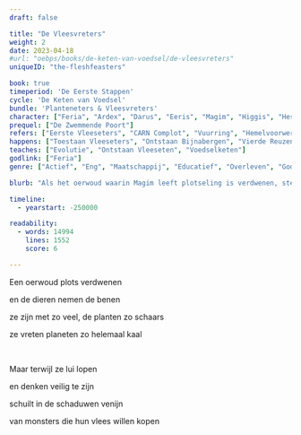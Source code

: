 ```yaml
---
draft: false

title: "De Vleesvreters"
weight: 2
date: 2023-04-18
#url: "oebps/books/de-keten-van-voedsel/de-vleesvreters"
uniqueID: "the-fleshfeasters"

book: true
timeperiod: 'De Eerste Stappen'
cycle: 'De Keten van Voedsel'
bundle: 'Planteneters & Vleesvreters'
character: ["Feria", "Ardex", "Darus", "Eeris", "Magim", "Higgis", "Hespryhond"]
prequel: ["De Zwemmende Poort"]
refers: ["Eerste Vleeseters", "CARN Complot", "Vuurring", "Hemelvoorwerpen", "Zielscheurder", "Eeuwig Leven", "Nachtrivier", "Aparantrivier", "Onmogelijke Muur van Darus", "Somsgevuld", "Saurzee", "Mond van Din", "Origina"]
happens: ["Toestaan Vleeseters", "Ontstaan Bijnabergen", "Vierde Reuzenuitsterving", "Losbreken Volarde"]
teaches: ["Evolutie", "Ontstaan Vleeseten", "Voedselketen"]
godlink: ["Feria"]
genre: ["Actief", "Eng", "Maatschappij", "Educatief", "Overleven", "Goden", "Reizen", "Biologie"]

blurb: "Als het oerwoud waarin Magim leeft plotseling is verdwenen, steekt hij de Nachtrivier over om een nieuw thuis te vinden. Precies de plek waarover geruchten bestaan dat er vreselijke monsters zouden leven."

timeline:
  - yearstart: -250000

readability:
  - words: 14994
    lines: 1552
    score: 6

---
```


Een oerwoud plots verdwenen

en de dieren nemen de benen

ze zijn met zo veel, de planten zo schaars

ze vreten planeten zo helemaal kaal

&nbsp;

Maar terwijl ze lui lopen

en denken veilig te zijn

schuilt in de schaduwen venijn

van monsters die hun vlees willen kopen